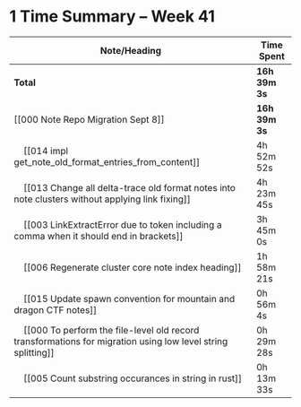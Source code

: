 # 1 Time Summary – Week 41

| Note/Heading | Time Spent |
|--------------|------------|
| **Total** | **16h 39m 3s** |
| [[000 Note Repo Migration Sept 8]] | **16h 39m 3s** |
| &nbsp;&nbsp;&nbsp;&nbsp;[[014 impl get_note_old_format_entries_from_content]] | 4h 52m 52s |
| &nbsp;&nbsp;&nbsp;&nbsp;[[013 Change all delta-trace old format notes into note clusters without applying link fixing]] | 4h 23m 45s |
| &nbsp;&nbsp;&nbsp;&nbsp;[[003 LinkExtractError due to token including a comma when it should end in brackets]] | 3h 45m 0s |
| &nbsp;&nbsp;&nbsp;&nbsp;[[006 Regenerate cluster core note index heading]] | 1h 58m 21s |
| &nbsp;&nbsp;&nbsp;&nbsp;[[015 Update spawn convention for mountain and dragon CTF notes]] | 0h 56m 4s |
| &nbsp;&nbsp;&nbsp;&nbsp;[[000 To perform the file-level old record transformations for migration using low level string splitting]] | 0h 29m 28s |
| &nbsp;&nbsp;&nbsp;&nbsp;[[005 Count substring occurances in string in rust]] | 0h 13m 33s |

